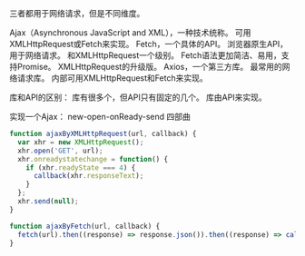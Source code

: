 三者都用于网络请求，但是不同维度。

Ajax（Asynchronous JavaScript and XML），一种技术统称。
  可用XMLHttpRequest或Fetch来实现。
Fetch，一个具体的API。
  浏览器原生API，用于网络请求。
  和XMLHttpRequest一个级别。
  Fetch语法更加简洁、易用，支持Promise。
  XMLHttpRequest的升级版。
Axios，一个第三方库。
  最常用的网络请求库。
  内部可用XMLHttpRequest和Fetch来实现。

库和API的区别：
  库有很多个，但API只有固定的几个。
  库由API来实现。

实现一个Ajax：
new-open-onReady-send 四部曲
```js
function ajaxByXMLHttpRequest(url, callback) {
  var xhr = new XMLHttpRequest();
  xhr.open('GET', url);
  xhr.onreadystatechange = function() {
    if (xhr.readyState === 4) {
      callback(xhr.responseText);
    }
  };
  xhr.send(null);
}

function ajaxByFetch(url, callback) {
  fetch(url).then((response) => response.json()).then((response) => callback(response));
}
```